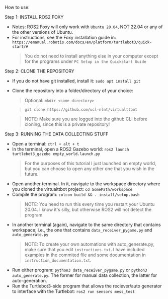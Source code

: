 How to use:

Step 1: INSTALL ROS2 FOXY
- Notes: ROS2 Foxy will only work with `Ubuntu 20.04`, NOT 22.04 or any of the other versions of Ubuntu.
- For instructions, see the Foxy installation guide in: `https://emanual.robotis.com/docs/en/platform/turtlebot3/quick-start/#`
    > You do not need to install anything else in your computer except for the programs under `PC Setup in the Quickstart Guide`

Step 2: CLONE THE REPOSITORY
- If you do not have git installed, install it: `sudo apt install git`
- Clone the repository into a folder/directory of your choice:
    > Optional: `mkdir <some directory>`
    
    > `git clone https://github.com/ucl-nlnt/virtualttbot`
    
    > NOTE: Make sure you are logged into the github CLI before cloning, since this is a private repository!

Step 3: RUNNING THE DATA COLLECTING STUFF
- Open a terminal: `ctrl + alt + t`
- In the terminal, open a ROS2 Gazebo world: `ros2 launch turtlebot3_gazebo empty_world.launch.py`
    > For the purposes of this tutorial I just launched an empty world, but you can choose to open any other one that you wish in the future.
- Open another terminal. In it, navigate to the workspace directory where you cloned the virtualttbot project: `cd SomePath/workspace`
- Compile the program: `colcon build && . install/setup.bash`
    > NOTE: You need to run this every time you restart your Ubuntu 20.04. I know it's silly, but otherwise ROS2 will not detect the program.
- In another terminal (again), navigate to the same directory that contains workspace; i.e., the one that contains `data_receiver_pygame.py` and `auto_generate.py`
    > NOTE: To create your own automations with auto_generate.py, make sure that you edit `instructions.txt`. I have included examples in the commited file and some documentation in `instruction_documentation.txt`.
- Run either program: `python3 data_receiver_pygame.py` or `python3 auto_generate.py`. The former for manual data collection, the latter for auto-generation.
- Run the Turtlebot3-side program that allows the reciever/auto generator to interface with the Turtlebot: `ros2 run sensors mess_test`
